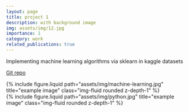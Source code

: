 ```yaml
---
layout: page
title: project 1
description: with background image
img: assets/img/12.jpg
importance: 1
category: work
related_publications: true
---
```


Implementing machine learning algorithms via sklearn in kaggle datasets

<a href="https://github.com/py-mo/machinelearning-python">Git repo</a>

<div class="row justify-content-sm-center">
  <div class="col-sm-8 mt-3 mt-md-0">
    {% include figure.liquid path="assets/img/machine-learning.jpg" title="example image" class="img-fluid rounded z-depth-1" %}
  </div>
  <div class="col-sm-4 mt-3 mt-md-0">
    {% include figure.liquid path="assets/img/python.jpg" title="example image" class="img-fluid rounded z-depth-1" %}
  </div>
</div>

